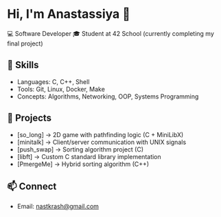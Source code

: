 # Hi, I'm Anastassiya 👋

💻 Software Developer
🎓 Student at 42 School (currently completing my final project)  

## 🚀 Skills
- Languages: C, C++, Shell
- Tools: Git, Linux, Docker, Make
- Concepts: Algorithms, Networking, OOP, Systems Programming  

## 📂 Projects
- [so_long] → 2D game with pathfinding logic (C + MiniLibX)
- [minitalk] → Client/server communication with UNIX signals
- [push_swap] → Sorting algorithm project (C)
- [libft] → Custom C standard library implementation
- [PmergeMe] → Hybrid sorting algorithm (C++)

## 📫 Connect
- Email: nastkrash@gmail.com
